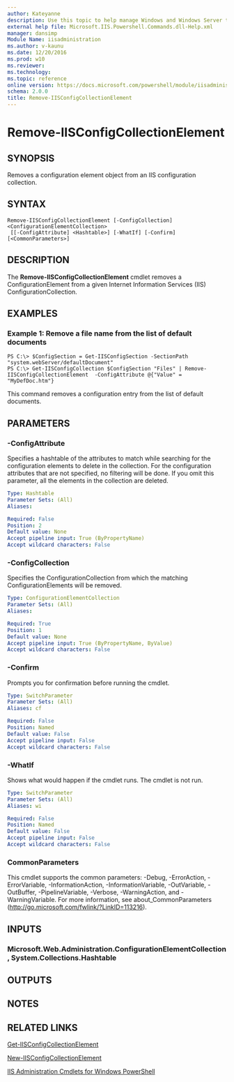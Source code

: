 ```yaml
---
author: Kateyanne
description: Use this topic to help manage Windows and Windows Server technologies with Windows PowerShell.
external help file: Microsoft.IIS.Powershell.Commands.dll-Help.xml
manager: dansimp
Module Name: iisadministration
ms.author: v-kaunu
ms.date: 12/20/2016
ms.prod: w10
ms.reviewer: 
ms.technology: 
ms.topic: reference
online version: https://docs.microsoft.com/powershell/module/iisadministration/remove-iisconfigcollectionelement?view=windowsserver2022-ps&wt.mc_id=ps-gethelp
schema: 2.0.0
title: Remove-IISConfigCollectionElement
---
```


# Remove-IISConfigCollectionElement

## SYNOPSIS
Removes a configuration element object from an IIS configuration collection.

## SYNTAX

```
Remove-IISConfigCollectionElement [-ConfigCollection] <ConfigurationElementCollection>
 [[-ConfigAttribute] <Hashtable>] [-WhatIf] [-Confirm] [<CommonParameters>]
```

## DESCRIPTION
The **Remove-IISConfigCollectionElement** cmdlet removes a ConfigurationElement from a given Internet Information Services (IIS) ConfigurationCollection.

## EXAMPLES

### Example 1: Remove a file name from the list of default documents
```
PS C:\> $ConfigSection = Get-IISConfigSection -SectionPath "system.webServer/defaultDocument"
PS C:\> Get-IISConfigCollection $ConfigSection "Files" | Remove-IISConfigCollectionElement  -ConfigAttribute @{"Value" = "MyDefDoc.htm"}
```

This command removes a configuration entry from the list of default documents.

## PARAMETERS

### -ConfigAttribute
Specifies a hashtable of the attributes to match while searching for the configuration elements to delete in the collection.
For the configuration attributes that are not specified, no filtering will be done.
If you omit this parameter, all the elements in the collection are deleted.

```yaml
Type: Hashtable
Parameter Sets: (All)
Aliases: 

Required: False
Position: 2
Default value: None
Accept pipeline input: True (ByPropertyName)
Accept wildcard characters: False
```

### -ConfigCollection
Specifies the ConfigurationCollection from which the matching ConfigurationElements will be removed.

```yaml
Type: ConfigurationElementCollection
Parameter Sets: (All)
Aliases: 

Required: True
Position: 1
Default value: None
Accept pipeline input: True (ByPropertyName, ByValue)
Accept wildcard characters: False
```

### -Confirm
Prompts you for confirmation before running the cmdlet.

```yaml
Type: SwitchParameter
Parameter Sets: (All)
Aliases: cf

Required: False
Position: Named
Default value: False
Accept pipeline input: False
Accept wildcard characters: False
```

### -WhatIf
Shows what would happen if the cmdlet runs.
The cmdlet is not run.

```yaml
Type: SwitchParameter
Parameter Sets: (All)
Aliases: wi

Required: False
Position: Named
Default value: False
Accept pipeline input: False
Accept wildcard characters: False
```

### CommonParameters
This cmdlet supports the common parameters: -Debug, -ErrorAction, -ErrorVariable, -InformationAction, -InformationVariable, -OutVariable, -OutBuffer, -PipelineVariable, -Verbose, -WarningAction, and -WarningVariable. For more information, see about_CommonParameters (http://go.microsoft.com/fwlink/?LinkID=113216).

## INPUTS

### Microsoft.Web.Administration.ConfigurationElementCollection, System.Collections.Hashtable

## OUTPUTS

## NOTES

## RELATED LINKS

[Get-IISConfigCollectionElement](./Get-IISConfigCollectionElement.md)

[New-IISConfigCollectionElement](./New-IISConfigCollectionElement.md)

[IIS Administration Cmdlets for Windows PowerShell](./iisadministration.md)

